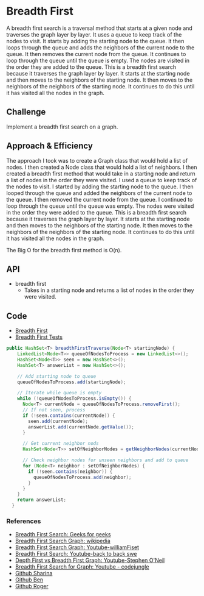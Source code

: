 # Breadth First
<!-- Short summary or background information -->
A breadth first search is a traversal method that starts at a given node and traverses the graph layer by layer. It uses a queue to keep track of the nodes to visit. It starts by adding the starting node to the queue. It then loops through the queue and adds the neighbors of the current node to the queue. It then removes the current node from the queue. It continues to loop through the queue until the queue is empty. The nodes are visited in the order they are added to the queue. This is a breadth first search because it traverses the graph layer by layer. It starts at the starting node and then moves to the neighbors of the starting node. It then moves to the neighbors of the neighbors of the starting node. It continues to do this until it has visited all the nodes in the graph.

## Challenge
<!-- Description of the challenge -->
Implement a breadth first search on a graph.


## Approach & Efficiency
<!-- What approach did you take? Why? What is the Big O space/time for this approach? -->

The approach I took was to create a Graph class that would hold a list of nodes. I then created a Node class that would hold a list of neighbors. I then created a breadth first method that would take in a starting node and return a list of nodes in the order they were visited. I used a queue to keep track of the nodes to visit. I started by adding the starting node to the queue. I then looped through the queue and added the neighbors of the current node to the queue. I then removed the current node from the queue. I continued to loop through the queue until the queue was empty. The nodes were visited in the order they were added to the queue. This is a breadth first search because it traverses the graph layer by layer. It starts at the starting node and then moves to the neighbors of the starting node. It then moves to the neighbors of the neighbors of the starting node. It continues to do this until it has visited all the nodes in the graph.

The Big O for the breadth first method is O(n).

## API
<!-- Description of each method publicly available in each of your Graph -->
- breadth first
  - Takes in a starting node and returns a list of nodes in the order they were visited.

## Code

- [Breadth First](https://github.com/mtorres6739/data-structures-and-algorithms/blob/main/java/datastructures/lib/src/main/java/datastructures/graph/Graph.java)
- [Breadth First Tests](https://github.com/mtorres6739/data-structures-and-algorithms/blob/main/java/datastructures/lib/src/test/java/datastructures/graph/GraphTest.java)

```java
public HashSet<T> breadthFirstTraverse(Node<T> startingNode) {
    LinkedList<Node<T>> queueOfNodesToProcess = new LinkedList<>();
    HashSet<Node<T>> seen = new HashSet<>();
    HashSet<T> answerList = new HashSet<>();

    // Add starting node to queue
    queueOfNodesToProcess.add(startingNode);

    // Iterate while queue is empty
    while (!queueOfNodesToProcess.isEmpty()) {
      Node<T> currentNode = queueOfNodesToProcess.removeFirst();
      // If not seen, process
      if (!seen.contains(currentNode)) {
        seen.add(currentNode);
        answerList.add(currentNode.getValue());
      }

      // Get current neighbor nods
      HashSet<Node<T>> setOfNeighborNodes = getNeighborNodes(currentNode);

      // Check neighbor nodes for unseen neighbors and add to queue
      for (Node<T> neighbor : setOfNeighborNodes) {
        if (!seen.contains(neighbor)) {
          queueOfNodesToProcess.add(neighbor);
        }
      }
    }
    return answerList;
  }

```

### References

- [Breadth First Search: Geeks for geeks](https://www.geeksforgeeks.org/breadth-first-search-or-bfs-for-a-graph/)
- [Breadth First Search Graph: wikipedia](https://en.wikipedia.org/wiki/Breadth-first_search)
- [Breadth First Search Graph: Youtube-williamFiset](https://www.google.com/search?q=breadth+first+search+graph&oq=breadth+first+search+gr&aqs=chrome.0.0i512j69i57j0i512l8.7390j0j4&sourceid=chrome&ie=UTF-8#fpstate=ive&vld=cid:622c9be1,vid:oDqjPvD54Ss)
- [Breadth First Search: Youtube-back to back swe](https://www.youtube.com/watch?v=TIbUeeksXcI)
- [Depth First vs Breadth First Graph: Youtube-Stephen O'Neil](https://www.youtube.com/watch?v=62IcXF_OF3k)
- [Breadth First Search for Graph: Youtube - codejungle](https://www.youtube.com/watch?v=AZShaTqv_8o)
- [Github Sharina](https://github.com/SharinaS)
- [Github Ben](https://github.com/akkanben)
- [Github Roger](https://github.com/RogerMReyes)

